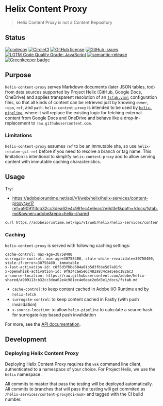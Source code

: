# Helix Content Proxy

> Helix Content Proxy is not a Content Repository

## Status
[![codecov](https://img.shields.io/codecov/c/github/adobe/helix-content-proxy.svg)](https://codecov.io/gh/adobe/helix-content-proxy)
[![CircleCI](https://img.shields.io/circleci/project/github/adobe/helix-content-proxy.svg)](https://circleci.com/gh/adobe/helix-content-proxy)
[![GitHub license](https://img.shields.io/github/license/adobe/helix-content-proxy.svg)](https://github.com/adobe/helix-content-proxy/blob/master/LICENSE.txt)
[![GitHub issues](https://img.shields.io/github/issues/adobe/helix-content-proxy.svg)](https://github.com/adobe/helix-content-proxy/issues)
[![LGTM Code Quality Grade: JavaScript](https://img.shields.io/lgtm/grade/javascript/g/adobe/helix-content-proxy.svg?logo=lgtm&logoWidth=18)](https://lgtm.com/projects/g/adobe/helix-content-proxy)
[![semantic-release](https://img.shields.io/badge/%20%20%F0%9F%93%A6%F0%9F%9A%80-semantic--release-e10079.svg)](https://github.com/semantic-release/semantic-release) [![Greenkeeper badge](https://badges.greenkeeper.io/adobe/helix-content-proxy.svg)](https://greenkeeper.io/)

## Purpose

`helix-content-proxy` serves Markdown documents (later JSON tables, too) from data sources supported by Project Helix (GitHub, Google Docs, OneDrive) and applies transparent resolution of an [`fstab.yaml`](https://github.com/adobe/helix-shared/blob/master/docs/fstab.md) configuration files, so that all kinds of content can be retrieved just by knowing `owner`, `repo`, `ref`, and `path`. `helix-content-proxy` is intended to be used by [`helix-pipeline`](https://github.com/adobe/helix-pipeline), where it will replace the existing logic for fetching external content from Google Docs and OneDrive and behave like a drop-in-replacement to `raw.githubusercontent.com`.

### Limitations

`helix-content-proxy` assumes `ref` to be an immutable sha, so use `helix-resolve-git-ref` before if you need to resolve a branch or tag name. This limitation is intentional to simplify `helix-content-proxy` and to allow serving content with immutable caching characteristics.

## Usage

Try:
* https://adobeioruntime.net/api/v1/web/helix/helix-services/content-proxy@v1?ref=a909113cb32cc3dea62e4c981ec4e6eac2e6d3e1&path=/docs/fstab.md&owner=adobe&repo=helix-shared

```bash
curl https://adobeioruntime.net/api/v1/web/helix/helix-services/content-proxy@v1?owner=…&repo=…&ref=…&path=….md
```

### Caching

`helix-content-proxy` is served with following caching settings:

```http
cache-control: max-age=30758400
surrogate-control: max-age=30758400, stale-while-revalidate=30758400, stale-if-error=30758400, immutable
x-last-activation-id: c0f5d3fbbe584a81b5d3fbbe587a81fc
x-openwhisk-activation-id: 9f934cae5e6c482a934cae5e6c182ac3
x-source-location: https://raw.githubusercontent.com/adobe/helix-shared/a909113cb32cc3dea62e4c981ec4e6eac2e6d3e1/docs/fstab.md
```

* `cache-control`: to keep content cached in Adobe I/O Runtime and by `helix-fetch`
* `surrogate-control`: to keep content cached in Fastly (with push invalidation)
* `x-source-location`: to allow `helix-pipeline` to calculate a source hash for surrogate-key based push invalidation

For more, see the [API documentation](docs/API.md).

## Development

### Deploying Helix Content Proxy

Deploying Helix Content Proxy requires the `wsk` command line client, authenticated to a namespace of your choice. For Project Helix, we use the `helix` namespace.

All commits to master that pass the testing will be deployed automatically. All commits to branches that will pass the testing will get commited as `/helix-services/content-proxy@ci<num>` and tagged with the CI build number.
